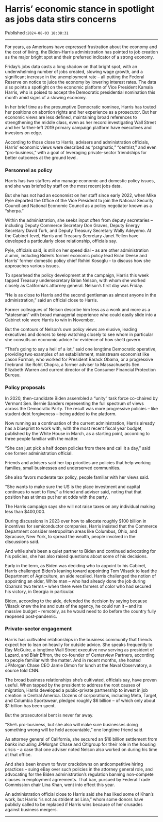 # Harris’ economic stance in spotlight as jobs data stirs concerns

Published :`2024-08-03 18:38:31`

---

For years, as Americans have expressed frustration about the economy and the cost of living, the Biden-Harris administration has pointed to job creation as the major bright spot and their preferred indicator of a strong economy.

Friday’s jobs data casts a long shadow on that bright spot, with an underwhelming number of jobs created, slowing wage growth, and a significant increase in the unemployment rate – all putting the Federal Reserve on notice to juice the economy by lowering interest rates. The data also points a spotlight on the economic platform of Vice President Kamala Harris, who is poised to accept the Democratic presidential nomination this month amid signs of a slowing economy.

In her brief time as the presumptive Democratic nominee, Harris has touted her positions on abortion rights and her experience as a prosecutor. But her economic views are less defined, maintaining broad references to strengthening the middle class, even as her record investigating Wall Street and her farther-left 2019 primary campaign platform have executives and investors on edge.

According to those close to Harris, advisers and administration officials, Harris’ economic views were described as “pragmatic,” “centrist,” and even “pro-business,” with a goal of leveraging private-sector friendships for better outcomes at the ground level.

### Personnel as policy

Harris has two staffers who manage economic and domestic policy issues, and she was briefed by staff on the most recent jobs data.

But she has not had an economist on her staff since early 2022, when Mike Pyle departed the Office of the Vice President to join the National Security Council and National Economic Council as a policy negotiator known as a “sherpa.”

Within the administration, she seeks input often from deputy secretaries – including Deputy Commerce Secretary Don Graves, Deputy Energy Secretary David Turk, and Deputy Treasury Secretary Wally Adeyemo. At the Cabinet-level, Harris and Treasury Secretary Janet Yellen have developed a particularly close relationship, officials say.

Pyle, officials said, is still on her speed dial – as are other administration alumni, including Biden’s former economic policy lead Brian Deese and Harris’ former domestic policy chief Rohini Kosoglu – to discuss how she approaches various issues.

To spearhead the policy development at the campaign, Harris this week tapped Treasury undersecretary Brian Nelson, with whom she worked closely as California’s attorney general. Nelson’s first day was Friday.

“He is as close to Harris and the second gentleman as almost anyone in the administration,” said an official close to Harris.

Former colleagues of Nelson describe him less as a wonk and more as a “statesman” with broad managerial experience who could easily slide into a Cabinet role were Harris to win in November.

But the contours of Nelson’s own policy views are elusive, leading executives and donors to keep watching closely to see whom in particular she consults on economic advice for evidence of how she’d govern.

“That’s going to say a hell of a lot,” said one longtime Democratic operative, providing two examples of an establishment, mainstream economist like Jason Furman, who worked for President Barack Obama, or a progressive firebrand like Rohit Chopra, a former adviser to Massachusetts Sen. Elizabeth Warren and current director of the Consumer Financial Protection Bureau.

### Policy proposals

In 2020, then-candidate Biden assembled a “unity” task force co-chaired by Vermont Sen. Bernie Sanders representing the full spectrum of views across the Democratic Party. The result was more progressive policies – like student debt forgiveness – being added to the platform.

Now running as a continuation of the current administration, Harris already has a blueprint to work with, with the most recent fiscal year budget, published by the White House in March, as a starting point, according to three people familiar with the matter.

“She can just pick a half dozen policies from there and call it a day,” said one former administration official.

Friends and advisers said her top priorities are policies that help working families, small businesses and underserved communities.

She also favors moderate tax policy, people familiar with her views said.

“She wants to make sure the US is the place investment and capital continues to want to flow,” a friend and adviser said, noting that that position has at times put her at odds with the party.

The Harris campaign says she will not raise taxes on any individual making less than $400,000.

During discussions in 2023 over how to allocate roughly $100 billion in incentives for semiconductor companies, Harris insisted that the Commerce Department consider metropolitan areas like Columbus, Ohio, and Syracuse, New York, to spread the wealth, people involved in the discussions said.

And while she’s been a quiet partner to Biden and continued advocating for his policies, she has also raised questions about some of his decisions.

Early in the term, as Biden was deciding who to appoint to his Cabinet, Harris challenged Biden’s leaning toward appointing Tom Vilsack to lead the Department of Agriculture, an aide recalled. Harris challenged the notion of appointing an older, White man – who had already done the job during Obama’s two terms – when there were farmers of color who had secured his victory, in Georgia in particular.

Biden, according to the aide, defended the decision by saying because Vilsack knew the ins and outs of the agency, he could run it – and its massive budget – remotely, as he would need to do before the country fully reopened post-pandemic.

### Private-sector engagement

Harris has cultivated relationships in the business community that friends expect her to lean on heavily for outside advice. She speaks frequently to Ray McGuire, a longtime Wall Street executive now serving as president of Lazard, and Blair Effron, the co-founder of Centerview Partners, according to people familiar with the matter. And in recent months, she hosted JPMorgan Chase CEO Jamie Dimon for lunch at the Naval Observatory, a source told CNN.

The broad business relationships she’s cultivated, officials say, have proven useful. When tapped by the president to address the root causes of migration, Harris developed a public-private partnership to invest in job creation in Central America. Dozens of corporations, including Meta, Target, and Columbia Sportswear, pledged roughly $6 billion – of which only about $1 billion has been spent.

But the prosecutorial bent is never far away.

“She’s pro-business, but she also will make sure businesses doing something wrong will be held accountable,” one longtime friend said.

As attorney general of California, she secured an $18 billion settlement from banks including JPMorgan Chase and Citigroup for their role in the housing crisis – a case that one adviser noted Nelson also worked on during his time at that office.

And she’s been known to favor crackdowns on anticompetitive hiring practices – suing eBay over such policies in the attorney general role, and advocating for the Biden administration’s regulation banning non-compete clauses in employment agreements. That ban, pursued by Federal Trade Commission chair Lina Khan, went into effect this year.

An administration official close to Harris said she has liked some of Khan’s work, but Harris “is not as strident as Lina,” whom some donors have publicly called to be replaced if Harris wins because of her crusades against business mergers.

---


